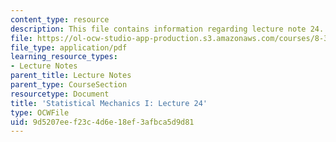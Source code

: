 ```yaml
---
content_type: resource
description: This file contains information regarding lecture note 24.
file: https://ol-ocw-studio-app-production.s3.amazonaws.com/courses/8-333-statistical-mechanics-i-statistical-mechanics-of-particles-fall-2013/9d5207eef23c4d6e18ef3afbca5d9d81_MIT8_333F13_Lec24.pdf
file_type: application/pdf
learning_resource_types:
- Lecture Notes
parent_title: Lecture Notes
parent_type: CourseSection
resourcetype: Document
title: 'Statistical Mechanics I: Lecture 24'
type: OCWFile
uid: 9d5207ee-f23c-4d6e-18ef-3afbca5d9d81
---
```

